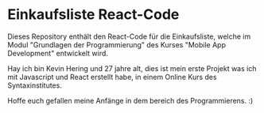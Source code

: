 # Einkaufsliste React-Code
Dieses Repository enthält den React-Code für die Einkaufsliste, welche im Modul "Grundlagen der Programmierung" des Kurses "Mobile App Development" entwickelt wird.

Hay ich bin Kevin Hering und 27 jahre alt,
dies ist mein erste Projekt was ich mit Javascript und React erstellt habe, in einem Online Kurs des Syntaxinstitutes.

Hoffe euch gefallen meine Anfänge in dem bereich des Programmierens. :) 

